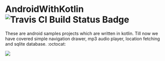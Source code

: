 # AndroidWithKotlin ![Travis CI Build Status Badge](https://api.travis-ci.org/Talentica/AndroidWithKotlin.svg?branch=master) 

These are android samples projects which are written in kotlin. Till now we have covered simple navigation drawer, mp3 audio player, location fetching and sqlite database. :octocat: 


<img src="http://i.imgur.com/HzmmBvZ.jpg" />&nbsp;







